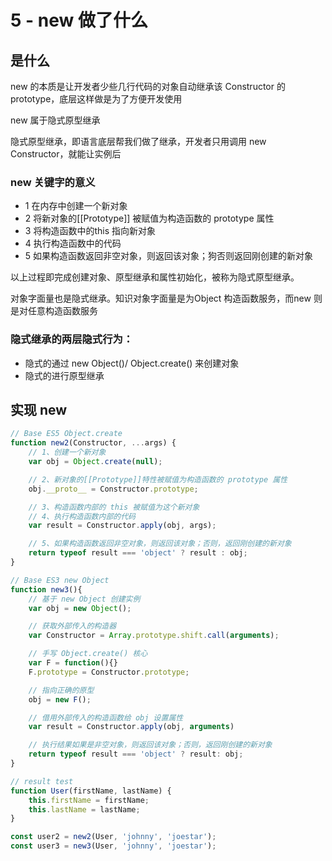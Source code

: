 # 5 - new 做了什么

## 是什么

new 的本质是让开发者少些几行代码的对象自动继承该 Constructor 的 prototype，底层这样做是为了方便开发使用

new 属于隐式原型继承

隐式原型继承，即语言底层帮我们做了继承，开发者只用调用 new Constructor，就能让实例后

### new 关键字的意义

- 1 在内存中创建一个新对象
- 2 将新对象的[[Prototype]] 被赋值为构造函数的 prototype 属性
- 3 将构造函数中的this 指向新对象
- 4 执行构造函数中的代码
- 5 如果构造函数返回非空对象，则返回该对象；狗否则返回刚创建的新对象

以上过程即完成创建对象、原型继承和属性初始化，被称为隐式原型继承。

对象字面量也是隐式继承。知识对象字面量是为Object 构造函数服务，而new 则是对任意构造函数服务

### 隐式继承的两层隐式行为：

- 隐式的通过 new Object()/ Object.create() 来创建对象
- 隐式的进行原型继承

## 实现 new

```javascript
// Base ES5 Object.create
function new2(Constructor, ...args) {
    // 1、创建一个新对象
    var obj = Object.create(null);

    // 2、新对象的[[Prototype]]特性被赋值为构造函数的 prototype 属性
    obj.__proto__ = Constructor.prototype;

    // 3、构造函数内部的 this 被赋值为这个新对象
    // 4、执行构造函数内部的代码
    var result = Constructor.apply(obj, args);

    // 5、如果构造函数返回非空对象，则返回该对象；否则，返回刚创建的新对象
    return typeof result === 'object' ? result : obj;
}

// Base ES3 new Object
function new3(){
    // 基于 new Object 创建实例
    var obj = new Object();

    // 获取外部传入的构造器
    var Constructor = Array.prototype.shift.call(arguments);

    // 手写 Object.create() 核心
    var F = function(){}
    F.prototype = Constructor.prototype;

    // 指向正确的原型
    obj = new F();

    // 借用外部传入的构造函数给 obj 设置属性
    var result = Constructor.apply(obj, arguments)

    // 执行结果如果是非空对象，则返回该对象；否则，返回刚创建的新对象
    return typeof result === 'object' ? result: obj;
}

// result test
function User(firstName, lastName) {
    this.firstName = firstName;
    this.lastName = lastName;
}

const user2 = new2(User, 'johnny', 'joestar');
const user3 = new3(User, 'johnny', 'joestar');
```

